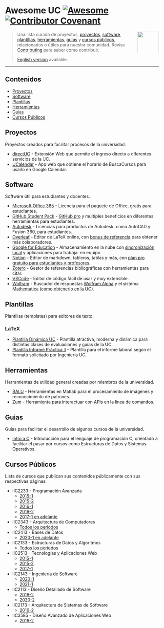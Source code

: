 <!--lint disable awesome-toc-->
<!--lint disable double-link-->
# Awesome UC [![Awesome](https://awesome.re/badge.svg)](https://awesome.re) [![Contributor Covenant](https://img.shields.io/badge/Contributor%20Covenant-v2.0%20adopted-ff69b4.svg)](code-of-conduct.md)

[<img src="./media/logo.png" align="right" width="70">](#contenidos)
> Una lista curada de proyectos, [proyectos](#proyectos), [software](#software), [plantillas](#plantillas), [herramientas](#herramientas), [guias](#guias) y [cursos públicos](#cursos), relacionados o útiles para nuestra comunidad.
> Revisa [Contributing](contributing.md) para saber como contribuir.
>
> [English version](readme-en.md) available.

---

<!--lint disable awesome-list-item-->
## Contenidos

- [Proyectos](#proyectos)
- [Software](#software)
- [Plantillas](#plantillas)
- [Herramientas](#herramientas)
- [Guias](#guias)
- [Cursos Públicos](#cursos-públicos)
<!--lint enable awesome-list-item-->

## Proyectos

Proyectos creados para facilitar procesos de la universidad.

- [directUC](https://github.com/wachunei/directUC) - Extensión Web que permite el ingreso directo a diferentes servicios de la UC.
- [UCalendar](https://github.com/open-source-uc/ucalendar) - App web que obtiene el horario de BuscaCursos para usarlo en Google Calendar.


## Software

Software útil para estudiantes y docentes.

- [Microsoft Office 365](https://www.microsoft.com/es-xl/education/products/office) - Licencia para el paquete de Office, gratis para estudiantes.
- [GitHub Student Pack](https://education.github.com/pack) - [GitHub pro](https://docs.github.com/en/github/getting-started-with-github/githubs-products#github-pro) y multiples beneficios en diferentes herramientas para estudiantes.
- [Autodesk](https://www.autodesk.com/education/edu-software/overview) - Licencias para productos de Autodesk, como AutoCAD y Fusion 360, para estudiantes.
- [Overleaf](https://www.overleaf.com/) - Editor de LaTeX online, con [bonus de referencia](https://www.overleaf.com/user/bonus) para obtener más colaboradores.
- [Google for Education](https://edu.google.com/intl/es-419/products/workspace-for-education/education-fundamentals/) - Almacenamiento en la nube con [sincronización local](https://support.google.com/drive/answer/7329379) y aplicaciones para trabajar en equipo.
- [Notion](https://notion.so) - Editor de markdown, tableros, tablas y más, con [plan pro gratuito para estudiantes y profesores](https://www.notion.so/Notion-for-students-teachers-adc631df15ee4ab9a7a33dd50f4c16fe).
- [Zotero](https://www.zotero.org/) - Gestor de referencias bibliográficas con herramientas para citar.
- [VSCode](https://code.visualstudio.com/) - Editor de código fácil de usar y muy extensible.
- [Wolfram](https://www.wolfram.com/education) - Buscador de respuestas [Wolfram Alpha](https://www.wolframalpha.com/) y el sistema [Mathematica](https://www.wolfram.com/mathematica/) ([como obtenerlo en la UC](https://informatica.uc.cl/licencias#mathematica-campus-agreement)).


## Plantillas

Plantillas (templates) para editores de texto.

### LaTeX

- [Plantilla Dinámica UC](https://github.com/open-source-uc/plantilla-uc) - Plantilla atractiva, moderna y dinámica para distintas clases de evaluaciones y guías de la UC.
- [Plantilla Informe Práctica II](https://github.com/open-source-uc/ing2001) - Plantilla para el informe laboral según el formato solicitado por Ingeniería UC.


## Herramientas

Herramientas de utilidad general creadas por miembros de la universidad.

- [BALU](https://github.com/domingomery/Balu) - Herramientas en Matlab para el procesamiento de imágenes y reconocimiento de patrones.
- [Zum](https://github.com/daleal/zum) - Herramienta para interactuar con APIs en la línea de comandos.


## Guias

Guías para facilitar el desarrollo de algunos cursos de la universidad.

- [Intro a C](https://github.com/DCCentral-de-Apuntes/intro-C) - Introducción para el lenguaje de programación C, orientado a facilitar el pasar por cursos como Estructuras de Datos y Sistemas Operativos.


## Cursos Públicos

Lista de cursos que publican sus contenidos públicamente con sus respectivas páginas.

- IIC2233 - Programación Avanzada
  - [2015-1](https://github.com/IIC2233-2015-1)
  - [2015-2](https://github.com/IIC2233-2015-2)
  - [2016-1](https://github.com/IIC2233-2016-1)
  - [2016-2](https://github.com/IIC2233-2016-02)
  - [2017-1 en adelante](https://github.com/IIC2233)
- IIC2343 - Arquitectura de Computadores
  - [Todos los periodos](https://github.com/IIC2343)
- IIC2413 - Bases de Datos
  - [2020-1 en adelante](https://github.com/IIC2413)
- IIC2133 - Estructuras de Datos y Algoritmos
  - [Todos los periodos](https://github.com/IIC2133-PUC/)
- IIC2513 - Tecnologías y Aplicaciones Web
  - [2015-1](https://github.com/IIC2513-2015-1)
  - [2015-2](https://github.com/IIC2513-2015-2)
  - [2017-1](https://github.com/IIC2513-2017-1)
- IIC2143 - Ingeniería de Software
  - [2020-1](https://github.com/IIC2143-2020-2)
  - [2021-1](https://github.com/IIC2143-2021-1)
- IIC2113 - Diseño Detallado de Software
  - [2016-2](https://github.com/IIC2113-2016-2)
  - [2020-2](https://github.com/IIC2113-2020-2)
- IIC2173 - Arquitectura de Sistemas de Software
  - [2016-2](https://github.com/IIC2173-2016-2)
- IIC3585 - Diseño Avanzado de Aplicaciones Web
  - [2016-2](https://github.com/IIC3585-2016-2)
